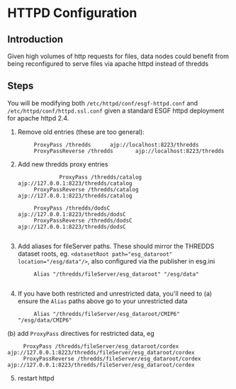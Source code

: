 # HTTPD Configuration

## Introduction

Given high volumes of http requests for files, data nodes could benefit from being reconfigured to serve files via apache httpd instead of thredds

## Steps

You will be modifying both `/etc/httpd/conf/esgf-httpd.conf` and `/etc/httpd/conf/httpd.ssl.conf` given a standard ESGF httpd deployment for apache httpd 2.4.

1. Remove old entries (these are too general):
   ```
        ProxyPass /thredds      ajp://localhost:8223/thredds
        ProxyPassReverse /thredds       ajp://localhost:8223/thredds

2. Add new thredds proxy entries
   ```
                ProxyPass /thredds/catalog      ajp://127.0.0.1:8223/thredds/catalog
        ProxyPassReverse /thredds/catalog       ajp://127.0.0.1:8223/thredds/catalog
        
        ProxyPass /thredds/dodsC        ajp://127.0.0.1:8223/thredds/dodsC
        ProxyPassReverse /thredds/dodsC         ajp://127.0.0.1:8223/thredds/dodsC
        
3. Add aliases for fileServer paths. These should mirror the THREDDS dataset roots, eg. `<datasetRoot path="esg_dataroot" location="/esg/data"/>`,
also configured via the publisher in esg.ini
   ```
        Alias "/thredds/fileServer/esg_dataroot" "/esg/data"
        
4. If you have both restricted and unrestricted data, you'll need to 
   (a) ensure the `Alias` paths above go to your unrestricted data
   
   ```
        Alias "/thredds/fileServer/esg_dataroot/CMIP6" "/esg/data/CMIP6"
   ```
   
  (b) add `ProxyPass` directives for restricted data, eg
   
   ```
        ProxyPass /thredds/fileServer/esg_dataroot/cordex ajp://127.0.0.1:8223/thredds/fileServer/esg_dataroot/cordex
        ProxyPassReverse /thredds/fileServer/esg_dataroot/cordex ajp://127.0.0.1:8223/thredds/fileServer/esg_dataroot/cordex       
   ```
   
  5. restart httpd
